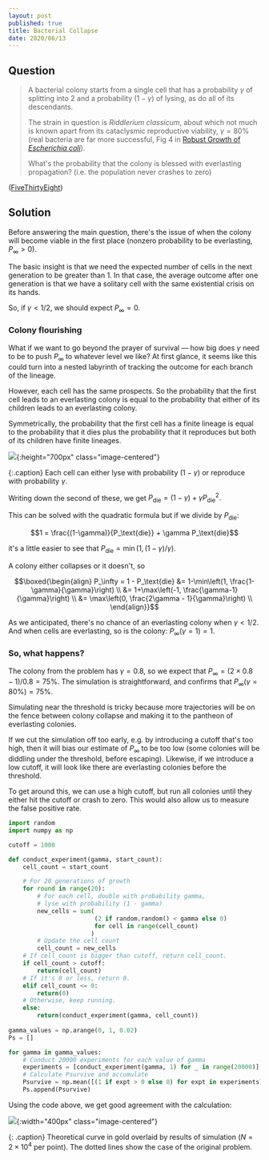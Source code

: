 ```yaml
---
layout: post
published: true
title: Bacterial Collapse
date: 2020/06/13
---
```


## Question

>A bacterial colony starts from a single cell that has a probability $\gamma$ of splitting into $2$ and a probability $\left(1-\gamma\right)$ of lysing, as do all of its descendants. 
>
>The strain in question is _Riddlerium classicum_, about which not much is known apart from its cataclysmic reproductive viability, $\gamma = 80\%$ (real bacteria are far more successful, Fig 4 in [Robust Growth of _Escherichia coli_](https://jun.ucsd.edu/files/publications/RobustGrowth_complete_CurrBiol2010.pdf)). 
>
>What's the probability that the colony is blessed with everlasting propagation? (i.e. the population never crashes to zero)

<!--more-->

([FiveThirtyEight](https://fivethirtyeight.com/features/how-long-will-the-bacterial-colony-last/))

## Solution

Before answering the main question, there's the issue of when the colony will become viable in the first place (nonzero probability to be everlasting, $P_\infty > 0$). 

The basic insight is that we need the expected number of cells in the next generation to be greater than $1$. In that case, the average outcome after one generation is that we have a solitary cell with the same existential crisis on its hands. 

So, if $\gamma < 1/2,$ we should expect $P_\infty = 0.$

### Colony flourishing

What if we want to go beyond the prayer of survival — how big does $\gamma$ need to be to push $P_\infty$ to whatever level we like? At first glance, it seems like this could turn into a nested labyrinth of tracking the outcome for each branch of the lineage. 

However, each cell has the same prospects. So the probability that the first cell leads to an everlasting colony is equal to the probability that either of its children leads to an everlasting colony. 

Symmetrically, the probability that the first cell has a finite lineage is equal to the probability that it dies plus the probability that it reproduces but both of its children have finite lineages.

![](/img/2020-06-14-bacteria-collapse-diagram.jpg){:height="700px" class="image-centered"}

{:.caption}
Each cell can either lyse with probability $\left(1-\gamma\right)$ or reproduce with probability $\gamma$.

Writing down the second of these, we get $P_\text{die} = (1-\gamma) + \gamma P_\text{die}^2.$

This can be solved with the quadratic formula but if we divide by $P_\text{die}$: 

$$1 = \frac{(1-\gamma)}{P_\text{die}} + \gamma P_\text{die}$$

it's a little easier to see that $P_\text{die} = \min\left(1, \left(1-\gamma\right)/\gamma\right).$

A colony either collapses or it doesn't, so 

$$\boxed{\begin{align}
P_\infty = 1 - P_\text{die} &= 1-\min\left(1, \frac{1-\gamma}{\gamma}\right) \\
                            &= 1+\max\left(-1, \frac{\gamma-1}{\gamma}\right) \\
                            &= \max\left(0, \frac{2\gamma - 1}{\gamma}\right) \\
\end{align}}$$

As we anticipated, there's no chance of an everlasting colony when $\gamma < 1/2.$ And when cells are everlasting, so is the colony: $P_\infty(\gamma = 1) = 1.$

### So, what happens?

The colony from the problem has $\gamma = 0.8,$ so we expect that $P_\infty = \left(2\times0.8 - 1\right)/0.8 = 75\%.$ The simulation is straightforward, and confirms that $P_\infty(\gamma = 80\%) = 75\%$. 

Simulating near the threshold is tricky because more trajectories will be on the fence between colony collapse and making it to the pantheon of everlasting colonies. 

If we cut the simulation off too early, e.g. by introducing a cutoff that's too high, then it will bias our estimate of $P_\infty$ to be too low (some colonies will be diddling under the threshold, before escaping). Likewise, if we introduce a low cutoff, it will look like there are everlasting colonies before the threshold. 

To get around this, we can use a high cutoff, but run all colonies until they either hit the cutoff or crash to zero. This would also allow us to measure the false positive rate. 

```python
import random
import numpy as np

cutoff = 1000

def conduct_experiment(gamma, start_count):
    cell_count = start_count

    # For 20 generations of growth
    for round in range(20):
        # For each cell, double with probability gamma, 
        # lyse with probability (1 - gamma)
        new_cells = sum(
                        (2 if random.random() < gamma else 0) 
                        for cell in range(cell_count)
                       )
        # Update the cell count
        cell_count = new_cells
    # If cell_count is bigger than cutoff, return cell_count.
    if cell_count > cutoff:
        return(cell_count)
    # If it's 0 or less, return 0.
    elif cell_count <= 0:
        return(0)
    # Otherwise, keep running.
    else:
        return(conduct_experiment(gamma, cell_count))
        
gamma_values = np.arange(0, 1, 0.02)
Ps = []

for gamma in gamma_values:
    # Conduct 20000 experiments for each value of gamma
    experiments = [conduct_experiment(gamma, 1) for _ in range(20000)]
    # Calculate Psurvive and accumulate
    Psurvive = np.mean([(1 if expt > 0 else 0) for expt in experiments])
    Ps.append(Psurvive)
```

Using the code above, we get good agreement with the calculation:

![](/img/2020-06-14-bacteria-collapse.png){:width="400px" class="image-centered"}

{: .caption}
Theoretical curve in gold overlaid by results of simulation ($N=2\times 10^4$ per point). The dotted lines show the case of the original problem.


<br>
